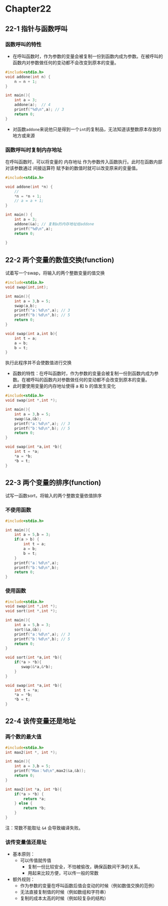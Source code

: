 # Chapter22

## 22-1 指针与函数呼叫

### 函数呼叫的特性

- 在呼叫函数时，作为参数的变量会被复制一份到函数内成为参数。在被呼叫的函数内对参数做任何的变动都不会改变到原本的变量。


```c
#include<stdio.h>
void addone(int n) {
	n = n + 1;
} 

int main(){
	int a = 3;
	addone(a);  // 4
	printf("%d\n",a); // 3
	return 0;
}
```

- 对函数`addone`来说他只是得到一个`int`的复制品，无法知道该整数原本存放的地方或来源



### 函数呼叫时复制内存地址

在呼叫函数时，可以将变量的 内存地址 作为参数传入函数执行。此时在函数内部对该参数通过 间接运算符 赋予新的数值时就可以改变原来的变量值。

```c
#include<stdio.h>

void addone(int *n) {
	// 
    *n = *n + 1;   
    // a = a + 1;
}

int main() {
	int a = 3;
	addone(&a); // 复制a的内存地址给addone
	printf("%d\n",a);
	return 0;
	
}
```





## 22-2 两个变量的数值交换(function)

试着写一个swap，将输入的两个整数变量的值交换

```c
#include<stdio.h>
void swap(int,int);

int main(){
    int a = 3,b = 5;
    swap(a,b);
    printf("a：%d\n",a); // 3
    printf("b：%d\n",b); // 5
    return 0;
}

void swap(int a,int b){
    int t = a;
    a = b;
    b = t;
}
```

执行此程序并不会使数值进行交换

- 函数的特性：在呼叫函数时，作为参数的变量会被复制一份到函数内成为参数。在被呼叫的函数内对参数做任何的变动都不会改变到原本的变量。
- 此时要使用变量的内存地址使得 a 和 b 的值发生变化

```c
#include<stdio.h>
void swap(int *,int *);

int main(){
    int a = 3,b = 5;
    swap(&a,&b);
    printf("a：%d\n",a); // 3
    printf("b：%d\n",b); // 5
    return 0;
}

void swap(int *a,int *b){
    int t = *a;
    *a = *b;
    *b = t;
}
```





## 22-3 两个变量的排序(function)

试写一函数sort，将输入的两个整数变量依值排序

### 不使用函数

```c
#include<stdio.h>

int main(){
	int a = 5,b = 3;
	if(a > b) {
		int t = a;
		a = b;
		b = t;
	}
	printf("a：%d\n",a);
	printf("b：%d\n",b); 
	return 0;
}
```



### 使用函数

```c
#include<stdio.h>
void swap(int *,int *);
void sort(int *,int *);

int main(){
    int a = 5,b = 3;
    sort(&a,&b);
    printf("a：%d\n",a); // 3
    printf("b：%d\n",b); // 5
    return 0;
}

void sort(int *a,int *b){
    if(*a > *b){
       swap(&*a,&*b);
    }
}

void swap(int *a,int *b){
    int t = *a;
    *a = *b;
    *b = t;
}
```





## 22-4 该传变量还是地址

### 两个数的最大值

```c
#include<stdio.h>
int max2(int *, int *);

int main(){
	int a = 3,b = 5;
	printf("Max：%d\n",max2(&a,&b));
	return 0;
}

int max2(int *a, int *b){
	if(*a > *b) {
		return *a;
	} else {
		return *b;
	}
}

```



注：常数不能取址 `&4` 会导致编译失败。



### 该传变量值还是址

- 基本原则：
  - 可以传值就传值
    - 复制一份比较安全，不怕被偷改，确保函数间干净的关系。
    - 用起来比较方便，可以传一般的常数
- 额外规则：
  - 作为参数的变量在呼叫函数后值会变动的时候（例如数值交换的范例）
  - 无法直接复制值的时候（例如数组和字符串）
  - 复制的成本太高的时候（例如较复杂的结构）






